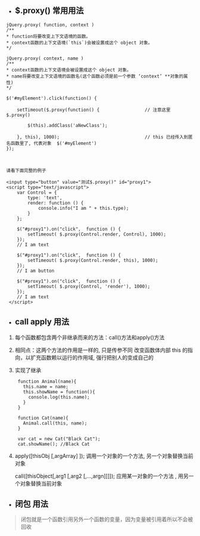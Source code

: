 * ## $.proxy() 常用用法 ##


```
jQuery.proxy( function, context )
/**
* function将要改变上下文语境的函数。
* context函数的上下文语境(`this`)会被设置成这个 object 对象。
*/

jQuery.proxy( context, name )
/**
* context函数的上下文语境会被设置成这个 object 对象。
* name将要改变上下文语境的函数名(这个函数必须是前一个参数 ‘context’ **对象的属性)
*/

$('#myElement').click(function() {

    setTimeout($.proxy(function() {                 // 注意这里 $.proxy()

        $(this).addClass('aNewClass');  

    }, this), 1000);                                // this 已经传入到匿名函数里了, 代表对象  $('#myElement')
});



```

```
请看下面完整的例子

<input type="button" value="测试$.proxy()" id="proxy1">
<script type="text/javascript">
    var Control = {
        type: 'text',
        render: function () {
            console.info("I am " + this.type);
        }
    };

    $("#proxy1").on("click",  function () {
        setTimeout( $.proxy(Control.render, Control), 1000);
    });
    // I am text

    $("#proxy1").on("click",  function () {
        setTimeout( $.proxy(Control.render, this), 1000);
    });
    // I am button

    $("#proxy1").on("click",  function () {
        setTimeout( $.proxy(Control, 'render'), 1000);
    });
    // I am text
 </script>
```

* ## call apply 用法 ##

1. 每个函数都包含两个非继承而来的方法：call()方法和apply()方法

2. 相同点：这两个方法的作用是一样的, 只是传参不同
   改变函数体内部 this 的指向，以扩充函数赖以运行的作用域, 强行把别人的变成自己的
   
3. 实现了继承

   ```
    function Animal(name){   
      this.name = name;   
      this.showName = function(){   
        console.log(this.name);   
      }   
    }   

    function Cat(name){  
      Animal.call(this, name);  
    }   

    var cat = new Cat("Black Cat");   
    cat.showName(); //Black Cat
   ```
   
4. apply([thisObj [,argArray] ]); 调用一个对象的一个方法,  另一个对象替换当前对象

   call([thisObject[,arg1 [,arg2 [,...,argn]]]]); 应用某一对象的一个方法 , 用另一个对象替换当前对象
   
* ## 闭包 用法 ##

> 闭包就是一个函数引用另外一个函数的变量，因为变量被引用着所以不会被回收

